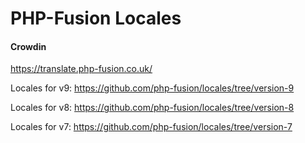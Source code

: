 PHP-Fusion Locales
=================

#### Crowdin
https://translate.php-fusion.co.uk/


Locales for v9: https://github.com/php-fusion/locales/tree/version-9

Locales for v8: https://github.com/php-fusion/locales/tree/version-8

Locales for v7: https://github.com/php-fusion/locales/tree/version-7
